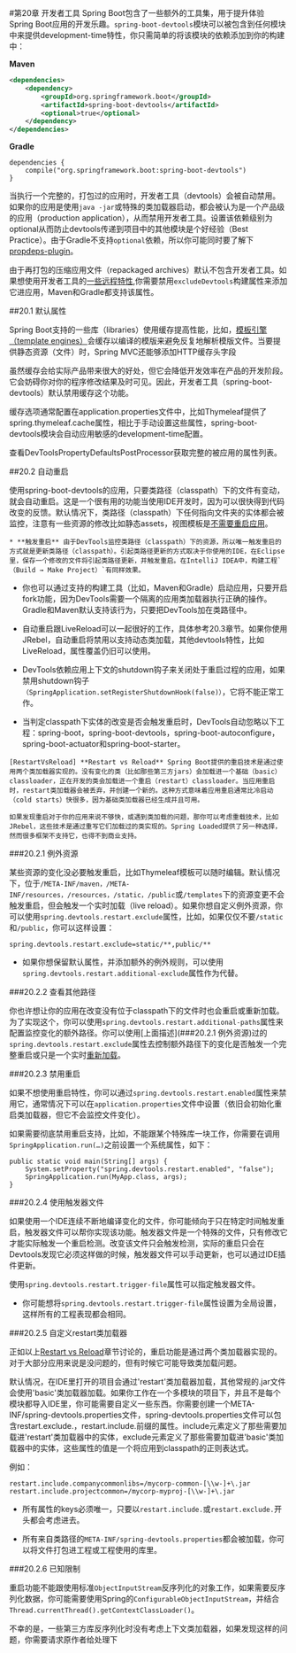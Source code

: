 #第20章 开发者工具
Spring Boot包含了一些额外的工具集，用于提升体验Spring Boot应用的开发乐趣。`spring-boot-devtools`模块可以被包含到任何模块中来提供development-time特性，你只需简单的将该模块的依赖添加到你的构建中：

**Maven**
```xml
<dependencies>
    <dependency>
        <groupId>org.springframework.boot</groupId>
        <artifactId>spring-boot-devtools</artifactId>
        <optional>true</optional>
    </dependency>
</dependencies>
```
**Gradle**
```properties
dependencies {
    compile("org.springframework.boot:spring-boot-devtools")
}
```

当执行一个完整的，打包过的应用时，开发者工具（devtools）会被自动禁用。如果你的应用是使用`java -jar`或特殊的类加载器启动，都会被认为是一个产品级的应用（production application），从而禁用开发者工具。设置该依赖级别为optional从而防止devtools传递到项目中的其他模块是个好经验（Best Practice）。由于Gradle不支持`optional`依赖，所以你可能同时要了解下[propdeps-plugin](https://github.com/spring-projects/gradle-plugins/tree/master/propdeps-plugin)。

由于再打包的压缩应用文件（repackaged archives）默认不包含开发者工具。如果想使用开发者工具的[一些远程特性](https://docs.spring.io/spring-boot/docs/current/reference/htmlsingle/#using-boot-devtools-remote),你需要禁用`excludeDevtools`构建属性来添加它进应用，Maven和Gradle都支持该属性。


##20.1 默认属性

Spring Boot支持的一些库（libraries）使用缓存提高性能，比如，[模板引擎（template engines）](https://docs.spring.io/spring-boot/docs/current/reference/htmlsingle/#boot-features-spring-mvc-template-engines)会缓存以编译的模版来避免反复地解析模版文件。当要提供静态资源（文件）时，Spring MVC还能够添加HTTP缓存头字段

虽然缓存会给实际产品带来很大的好处，但它会降低开发效率在产品的开发阶段。它会妨碍你对你的程序修改结果及时可见。因此，开发者工具（spring-boot-devtools）默认禁用缓存这个功能。

缓存选项通常配置在application.properties文件中，比如Thymeleaf提供了spring.thymeleaf.cache属性，相比于手动设置这些属性，spring-boot-devtools模块会自动应用敏感的development-time配置。

查看DevToolsPropertyDefaultsPostProcessor获取完整的被应用的属性列表。

##20.2 自动重启

使用spring-boot-devtools的应用，只要类路径（classpath）下的文件有变动，就会自动重启。这是一个很有用的功能当使用IDE开发时，因为可以很快得到代码改变的反馈。默认情况下，类路径（classpath）下任何指向文件夹的实体都会被监控，注意有一些资源的修改比如静态assets，视图模板是[不需要重启应用](https://docs.spring.io/spring-boot/docs/current/reference/htmlsingle/#using-boot-devtools)。

```
* **触发重启** 由于DevTools监控类路径（classpath）下的资源，所以唯一触发重启的方式就是更新类路径（classpath）。引起类路径更新的方式取决于你使用的IDE，在Eclipse里，保存一个修改的文件将引起类路径更新，并触发重启。在IntelliJ IDEA中，构建工程`（Build → Make Project）`有同样效果。

```
* 你也可以通过支持的构建工具（比如，Maven和Gradle）启动应用，只要开启fork功能，因为DevTools需要一个隔离的应用类加载器执行正确的操作。Gradle和Maven默认支持该行为，只要把DevTools加在类路径中。


* 自动重启跟LiveReload可以一起很好的工作，具体参考20.3章节。如果你使用JRebel，自动重启将禁用以支持动态类加载，其他devtools特性，比如LiveReload，属性覆盖仍旧可以使用。

* DevTools依赖应用上下文的shutdown钩子来关闭处于重启过程的应用，如果禁用shutdown钩子`（SpringApplication.setRegisterShutdownHook(false)）`，它将不能正常工作。

* 当判定classpath下实体的改变是否会触发重启时，DevTools自动忽略以下工程：spring-boot，spring-boot-devtools，spring-boot-autoconfigure，spring-boot-actuator和spring-boot-starter。

```
[RestartVsReload] **Restart vs Reload** Spring Boot提供的重启技术是通过使用两个类加载器实现的。没有变化的类（比如那些第三方jars）会加载进一个基础（basic）classloader，正在开发的类会加载进一个重启（restart）classloader。当应用重启时，restart类加载器会被丢弃，并创建一个新的。这种方式意味着应用重启通常比冷启动（cold starts）快很多，因为基础类加载器已经生成并且可用。

如果发现重启对于你的应用来说不够快，或遇到类加载的问题，那你可以考虑重载技术，比如JRebel，这些技术是通过重写它们加载过的类实现的。Spring Loaded提供了另一种选择，然而很多框架不支持它，也得不到商业支持。

```

###20.2.1 例外资源

某些资源的变化没必要触发重启，比如Thymeleaf模板可以随时编辑。默认情况下，位于`/META-INF/maven，/META-INF/resources，/resources，/static，/public`或`/templates`下的资源变更不会触发重启，但会触发一个实时加载（live reload）。如果你想自定义例外资源，你可以使用`spring.devtools.restart.exclude`属性，比如，如果仅仅不要`/static`和`/public`，你可以这样设置：

```
spring.devtools.restart.exclude=static/**,public/**

```
* 如果你想保留默认属性，并添加额外的例外规则，可以使用`spring.devtools.restart.additional-exclude`属性作为代替。

###20.2.2 查看其他路径

你也许想让你的应用在改变没有位于classpath下的文件时也会重启或重新加载。为了实现这个，你可以使用`spring.devtools.restart.additional-paths`属性来配置监控变化的额外路径。你可以使用[上面描述](###20.2.1 例外资源)过的`spring.devtools.restart.exclude`属性去控制额外路径下的变化是否触发一个完整重启或只是一个实时[重新加载]()。

###20.2.3 禁用重启

如果不想使用重启特性，你可以通过`spring.devtools.restart.enabled`属性来禁用它，通常情况下可以在`application.properties`文件中设置（依旧会初始化重启类加载器，但它不会监控文件变化）。

如果需要彻底禁用重启支持，比如，不能跟某个特殊库一块工作，你需要在调用`SpringApplication.run(…​)`之前设置一个系统属性，如下：

```
public static void main(String[] args) {
    System.setProperty("spring.devtools.restart.enabled", "false");
    SpringApplication.run(MyApp.class, args);
}

```
###20.2.4 使用触发器文件

如果使用一个IDE连续不断地编译变化的文件，你可能倾向于只在特定时间触发重启，触发器文件可以帮你实现该功能。触发器文件是一个特殊的文件，只有修改它才能实际触发一个重启检测。改变该文件只会触发检测，实际的重启只会在Devtools发现它必须这样做的时候，触发器文件可以手动更新，也可以通过IDE插件更新。

使用`spring.devtools.restart.trigger-file`属性可以指定触发器文件。

* 你可能想将`spring.devtools.restart.trigger-file`属性设置为全局设置，这样所有的工程表现都会相同。


###20.2.5 自定义restart类加载器

正如以上[Restart vs Reload](RestartVsReload)章节讨论的，重启功能是通过两个类加载器实现的。对于大部分应用来说是没问题的，但有时候它可能导致类加载问题。

默认情况，在IDE里打开的项目会通过'restart'类加载器加载，其他常规的.jar文件会使用'basic'类加载器加载。如果你工作在一个多模块的项目下，并且不是每个模块都导入IDE里，你可能需要自定义一些东西。你需要创建一个META-INF/spring-devtools.properties文件，spring-devtools.properties文件可以包含restart.exclude.，restart.include.前缀的属性。include元素定义了那些需要加载进'restart'类加载器中的实体，exclude元素定义了那些需要加载进'basic'类加载器中的实体，这些属性的值是一个将应用到classpath的正则表达式。

例如：
```
restart.include.companycommonlibs=/mycorp-common-[\\w-]+\.jar
restart.include.projectcommon=/mycorp-myproj-[\\w-]+\.jar

```
* 所有属性的keys必须唯一，只要以`restart.include.`或`restart.exclude.`开头都会考虑进去。

* 所有来自类路径的`META-INF/spring-devtools.properties`都会被加载，你可以将文件打包进工程或工程使用的库里。

###20.2.6 已知限制

重启功能不能跟使用标准`ObjectInputStream`反序列化的对象工作，如果需要反序列化数据，你可能需要使用Spring的`ConfigurableObjectInputStream`，并结合`Thread.currentThread().getContextClassLoader()`。

不幸的是，一些第三方库反序列化时没有考虑上下文类加载器，如果发现这样的问题，你需要请求原作者给处理下
